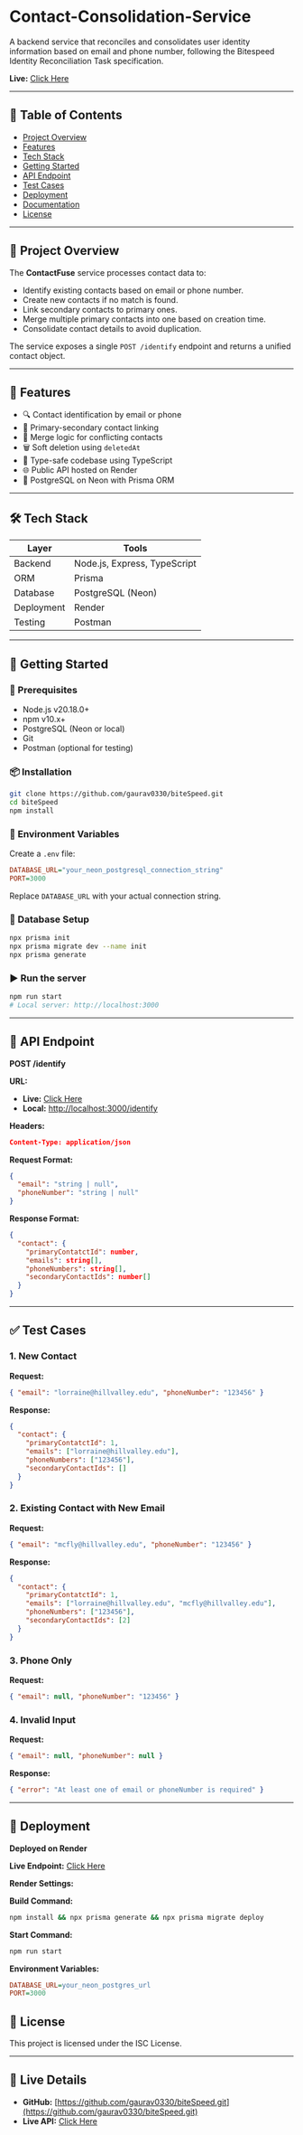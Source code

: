 # Contact-Consolidation-Service

A backend service that reconciles and consolidates user identity information based on email and phone number, following the Bitespeed Identity Reconciliation Task specification.

**Live:** [Click Here](https://bitespeed-wl6u.onrender.com/identify)  

---

## 📌 Table of Contents

- [Project Overview](#project-overview)
- [Features](#features)
- [Tech Stack](#tech-stack)
- [Getting Started](#getting-started)
- [API Endpoint](#api-endpoint)
- [Test Cases](#test-cases)
- [Deployment](#deployment)
- [Documentation](#documentation)
- [License](#license)

---

## 🧩 Project Overview

The **ContactFuse** service processes contact data to:

- Identify existing contacts based on email or phone number.
- Create new contacts if no match is found.
- Link secondary contacts to primary ones.
- Merge multiple primary contacts into one based on creation time.
- Consolidate contact details to avoid duplication.

The service exposes a single `POST /identify` endpoint and returns a unified contact object.

---

## 🚀 Features

- 🔍 Contact identification by email or phone
- 🔗 Primary-secondary contact linking
- 🔁 Merge logic for conflicting contacts
- 🗑️ Soft deletion using `deletedAt`
- 📐 Type-safe codebase using TypeScript
- 🌐 Public API hosted on Render
- 💾 PostgreSQL on Neon with Prisma ORM

---

## 🛠️ Tech Stack

| Layer       | Tools                         |
|-------------|-------------------------------|
| Backend     | Node.js, Express, TypeScript  |
| ORM         | Prisma                        |
| Database    | PostgreSQL (Neon)             |
| Deployment  | Render                        |
| Testing     | Postman                       |

---

## 🧪 Getting Started

### 🔧 Prerequisites

- Node.js v20.18.0+
- npm v10.x+
- PostgreSQL (Neon or local)
- Git
- Postman (optional for testing)

### 📦 Installation

```bash
git clone https://github.com/gaurav0330/biteSpeed.git
cd biteSpeed
npm install
```

### 🔐 Environment Variables

Create a `.env` file:

```ini
DATABASE_URL="your_neon_postgresql_connection_string"
PORT=3000
```

Replace `DATABASE_URL` with your actual connection string.

### 🧱 Database Setup

```bash
npx prisma init
npx prisma migrate dev --name init
npx prisma generate
```

### ▶️ Run the server

```bash
npm run start
# Local server: http://localhost:3000
```

---

## 📡 API Endpoint

**POST /identify**

**URL:**

- **Live:** [Click Here](https://bitespeed-wl6u.onrender.com/identify)
- **Local:** [http://localhost:3000/identify](http://localhost:3000/identify)

**Headers:**
```json
Content-Type: application/json
```

**Request Format:**

```json
{
  "email": "string | null",
  "phoneNumber": "string | null"
}
```

**Response Format:**

```json
{
  "contact": {
    "primaryContatctId": number,
    "emails": string[],
    "phoneNumbers": string[],
    "secondaryContactIds": number[]
  }
}
```

---

## ✅ Test Cases

### 1. New Contact

**Request:**

```json
{ "email": "lorraine@hillvalley.edu", "phoneNumber": "123456" }
```

**Response:**

```json
{
  "contact": {
    "primaryContatctId": 1,
    "emails": ["lorraine@hillvalley.edu"],
    "phoneNumbers": ["123456"],
    "secondaryContactIds": []
  }
}
```

### 2. Existing Contact with New Email

**Request:**

```json
{ "email": "mcfly@hillvalley.edu", "phoneNumber": "123456" }
```

**Response:**

```json
{
  "contact": {
    "primaryContatctId": 1,
    "emails": ["lorraine@hillvalley.edu", "mcfly@hillvalley.edu"],
    "phoneNumbers": ["123456"],
    "secondaryContactIds": [2]
  }
}
```

### 3. Phone Only

**Request:**

```json
{ "email": null, "phoneNumber": "123456" }
```

### 4. Invalid Input

**Request:**

```json
{ "email": null, "phoneNumber": null }
```

**Response:**

```json
{ "error": "At least one of email or phoneNumber is required" }
```

---

## 🚀 Deployment

**Deployed on Render**

**Live Endpoint:** [Click Here ](https://bitespeed-wl6u.onrender.com/identify)

**Render Settings:**

**Build Command:**

```bash
npm install && npx prisma generate && npx prisma migrate deploy
```

**Start Command:**

```bash
npm run start
```

**Environment Variables:**

```ini
DATABASE_URL=your_neon_postgres_url
PORT=3000
```

## 📄 License

This project is licensed under the ISC License.

---

## 🔗  Live Details

- **GitHub:** [https://github.com/gaurav0330/biteSpeed.git](https://github.com/gaurav0330/biteSpeed.git)
- **Live API:** [Click Here](https://bitespeed-wl6u.onrender.com/identify)

